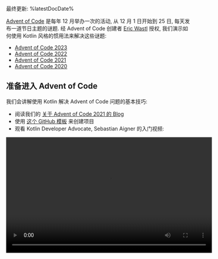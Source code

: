 [//]: # (title: 使用 Kotlin 惯用法的 Advent of Code)

最终更新: %latestDocDate%

[Advent of Code](https://adventofcode.com/) 是每年 12 月举办一次的活动, 从 12 月 1 日开始到 25 日, 每天发布一道节日主题的谜题.
经 Advent of Code 创建者 [Eric Wastl](http://was.tl/) 授权, 我们演示如何使用 Kotlin 风格的惯用法来解决这些谜题:

* [Advent of Code 2023](https://www.youtube.com/playlist?list=PLlFc5cFwUnmzk0wvYW4aTl57F2VNkFisU)
* [Advent of Code 2022](#advent-of-code-2022)
* [Advent of Code 2021](#advent-of-code-2021)
* [Advent of Code 2020](#advent-of-code-2020)

## 准备进入 Advent of Code

我们会讲解使用 Kotlin 解决 Advent of Code 问题的基本技巧:

* 阅读我们的 [关于 Advent of Code 2021 的 Blog](https://blog.jetbrains.com/kotlin/2021/11/advent-of-code-2021-in-kotlin/)
* 使用 [这个 GitHub 模板](https://github.com/kotlin-hands-on/advent-of-code-kotlin-template) 来创建项目
* 观看 Kotlin Developer Advocate, Sebastian Aigner 的入门视频:

<video width="560" height="315" src="https://youtu.be/6-XSehwRgSY" title="Get Ready for Advent of Code 2021"/>

## Advent of Code 2022

### 第 1 天: Calorie counting

学习 [Kotlin Advent of Code 模板](https://github.com/kotlin-hands-on/advent-of-code-kotlin-template),
以及在 Kotlin 中处理字符串和集合的便利函数,
例如 [`maxOf()`](https://kotlinlang.org/api/latest/jvm/stdlib/kotlin.collections/max-of.html)
和 [`sumOf()`](https://kotlinlang.org/api/latest/jvm/stdlib/kotlin.collections/sum-of.html).
了解扩展函数如何帮助你以更好的方式构建解决方案.

* 在 [Advent of Code](https://adventofcode.com/2022/day/1) 阅读题目内容
* 观看视频中的解答:

![YouTube](youtube.svg){width=25}{type="joined"}
[Advent of Code 2022, 第 1 天 | Kotlin](https://www.youtube.com/watch?v=ntbsbqLCKDs)

### 第 2 天: Rock paper scissors

理解 Kotlin 中对 `Char` 类型的操作 , 了解在模式匹配中如何使用 `Pair` 类型和 `to` 构造器.
理解如何使用 [`compareTo()`](https://kotlinlang.org/api/latest/jvm/stdlib/kotlin/-comparable/compare-to.html) 函数对你自己的对象排序.

* 在 [Advent of Code](https://adventofcode.com/2022/day/2) 阅读题目内容
* 观看视频中的解答:

![YouTube](youtube.svg){width=25}{type="joined"}
[Advent of Code 2022, 第 2 天 | Kotlin](https://www.youtube.com/watch?v=Fn0SY2yGDSA)

### 第 3 天: Rucksack reorganization

学习 [kotlinx.benchmark](https://github.com/Kotlin/kotlinx-benchmark) 库如何帮助你理解你的代码的性能特性.
了解 `intersect` 等 Set 操作如何帮助你选择重叠的数据,
查看同一解决方案的不同具体实现之间的性能比较.

* 在 [Advent of Code](https://adventofcode.com/2022/day/3) 阅读题目内容
* 观看视频中的解答:

![YouTube](youtube.svg){width=25}{type="joined"}
[Advent of Code 2022, 第 3 天 | Kotlin](https://www.youtube.com/watch?v=IPLfo4zXNjk)

### 第 4 天: Camp cleanup

`infix` 和 `operator` 函数如何提升你的代码的表现能力,
以及 `String` 和 `IntRange` 类型的扩展函数如何简化输入解析的工作.

* 在  [Advent of Code](https://adventofcode.com/2022/day/4) 阅读题目内容
* 观看视频中的解答:

![YouTube](youtube.svg){width=25}{type="joined"}
[Advent of Code 2022, 第 4 天 | Kotlin](https://www.youtube.com/watch?v=dBIbr55YS0A)

### 第 5 天: Supply stacks

了解如何使用工厂函数构建更加复杂的对象,
如何使用正规表达式, 以及双向的(Double-Ended) [`ArrayDeque`](https://kotlinlang.org/api/latest/jvm/stdlib/kotlin.collections/-array-deque/) 类型.

* 在 [Advent of Code](https://adventofcode.com/2022/day/5) 阅读题目内容
* 观看视频中的解答:

![YouTube](youtube.svg){width=25}{type="joined"}
[Advent of Code 2022, 第 5 天 | Kotlin](https://www.youtube.com/watch?v=lKq6r5Nt8Yo)

### 第 6 天: Tuning trouble

查看如何使用 [kotlinx.benchmark](https://github.com/Kotlin/kotlinx-benchmark) 库进行更加深入的性能调查,
比较同一个解决方案的16种不同的遍体的性能特性.

* 在 [Advent of Code](https://adventofcode.com/2022/day/6) 阅读题目内容
* 观看视频中的解答:

![YouTube](youtube.svg){width=25}{type="joined"}
[Advent of Code 2022, 第 6 天 | Kotlin](https://www.youtube.com/watch?v=VbBhaQhW0zk)

### 第 7 天: No space left on device

学习如何构建树结构模型, 查看一个示例程序, 演示如何通过编程方式生成 Kotlin 代码.

* 在 [Advent of Code](https://adventofcode.com/2022/day/7) 阅读题目内容
* 观看视频中的解答:

![YouTube](youtube.svg){width=25}{type="joined"}
[Advent of Code 2022, 第 7 天 | Kotlin](https://www.youtube.com/watch?v=Q819VW8yxFo)

### 第 8 天: Treetop tree house

学习 `sequence` 构建器的实际使用,
以及一个程序最初的草稿和符合 Kotlin 惯用法的解决方案之间能有多大的差异 (和特邀嘉宾 Roman Elizarov 一起!).

* 在 [Advent of Code](https://adventofcode.com/2022/day/8) 阅读题目内容
* 观看视频中的解答:

![YouTube](youtube.svg){width=25}{type="joined"}
[Advent of Code 2022, 第 8 天 | Kotlin](https://www.youtube.com/watch?v=6d6FXFh-UdA)

### 第 9 天: Rope bridge

学习 `run` 函数, 带标签的返回(Labeled Return), 以及便利的标准库函数, 例如 `coerceIn`, 或 `zipWithNext`.
学习如何使用 `List` 和 `MutableList` 构建器构建指定大小的 List,
查看这个题目基于 Kotlin 的可视化.

* 在 [Advent of Code](https://adventofcode.com/2022/day/9) 阅读题目内容
* 观看视频中的解答:

![YouTube](youtube.svg){width=25}{type="joined"}
[Advent of Code 2022, 第 9 天 | Kotlin](https://www.youtube.com/watch?v=ShU9dNUa_3g)

### 第 10 天: Cathode-ray tube

学习值范围和 `in` 操作符如何让数值范围的检查变得更加自然,
如何将函数参数转换为接受者, 简要的探索 `tailrec` 修饰符.

* 在 [Advent of Code](https://adventofcode.com/2022/day/10) 阅读题目内容
* 观看视频中的解答:

![YouTube](youtube.svg){width=25}{type="joined"}
[Advent of Code 2022, 第 10 天 | Kotlin](https://www.youtube.com/watch?v=KVyeNmFHoL4)

### 第 11 天: Monkey in the middle

学习如何从可变的、命令式(imperative)的代码转变为更加函数式的方案, 这种方案使用不可变的、只读的数据结构.
学习上下文接受者(Context Receiver), 以及我们的嘉宾如何为 Advent of Code 构建他自己的可视化库.

* 在 [Advent of Code](https://adventofcode.com/2022/day/11) 阅读题目内容
* 观看视频中的解答:

![YouTube](youtube.svg){width=25}{type="joined"}
[Advent of Code 2022, 第 11 天 | Kotlin](https://www.youtube.com/watch?v=1eBSyPe_9j0)

### 第 12 天: Hill Climbing algorithm

使用队列, `ArrayDeque`, 函数引用, 以及 `tailrec` 修饰符, 用 Kotlin 解决路径寻找问题.

* 在 [Advent of Code](https://adventofcode.com/2022/day/12) 阅读题目内容
* 观看视频中的解答:

![YouTube](youtube.svg){width=25}{type="joined"}
[Advent of Code 2022, 第 12 天 | Kotlin](https://www.youtube.com/watch?v=tJ74hi_3sk8)

## Advent of Code 2021

> 阅读我们的 [关于 Advent of Code 2021 的 Blog](https://blog.jetbrains.com/kotlin/2021/11/advent-of-code-2021-in-kotlin/)
>
{style="tip"}

### 第 1 天: Sonar sweep

使用窗口和计数函数, 来处理整数的对(Pair)和三元组(Triplet).

* 在 [Advent of Code](https://adventofcode.com/2021/day/1) 阅读题目内容
* 在 [Kotlin Blog](https://blog.jetbrains.com/kotlin/2021/12/advent-of-code-2021-in-kotlin-day-1) 查看 Anton Arhipov 的解答,
  或观看这个视频:

![YouTube](youtube.svg){width=25}{type="joined"}
[Advent of Code 2021 in Kotlin, 第 1 天: Sonar Sweep](https://www.youtube.com/watch?v=76IzmtOyiHw)

### 第 2 天: Dive!

学习解构声明和 `when` 表达式.

* 在 [Advent of Code](https://adventofcode.com/2021/day/2) 阅读题目内容
* 在 [GitHub](https://github.com/asm0dey/aoc-2021/blob/main/src/Day02.kt) 查看 Pasha Finkelshteyn 的解答,
  或观看这个视频:

![YouTube](youtube.svg){width=25}{type="joined"}
[Advent of Code 2021 in Kotlin, 第 2 天: Dive!](https://www.youtube.com/watch?v=4A2WwniJdNc)

### 第 3 天: Binary diagnostic

学习处理二进制数值的不同方式.

* 在 [Advent of Code](https://adventofcode.com/2021/day/3) 阅读题目内容
* 在 [Kotlin Blog](https://blog.jetbrains.com/kotlin/2021/12/advent-of-code-2021-in-kotlin-day-3/) 查看 Sebastian Aigner 的解答,
  或观看这个视频:

![YouTube](youtube.svg){width=25}{type="joined"}
[Advent of Code 2021 in Kotlin, 第 3 天: Binary Diagnostic](https://www.youtube.com/watch?v=mF2PTnnOi8w)

### 第 4 天: Giant squid

学习如何解析输入, 介绍用于更加便利的处理的一些领域类(Domain Class).

* 在 [Advent of Code](https://adventofcode.com/2021/day/4) 阅读题目内容
* 在 [GitHub](https://github.com/antonarhipov/advent-of-code-2021/blob/main/src/Day04.kt) 查看 Anton Arhipov 的解答,
  或观看这个视频:

![YouTube](youtube.svg){width=25}{type="joined"}
[Advent of Code 2021 in Kotlin, 第 4 天: Giant Squid](https://www.youtube.com/watch?v=wL6sEoLezPQ)

## Advent of Code 2020

> 你可以在我们的 [GitHub 代码仓库](https://github.com/kotlin-hands-on/advent-of-code-2020/) 找到Advent of Code 2020 谜题的所有解答.
>
{style="tip"}

### 第 1 天: Report repair

学习输入处理, 遍历列表, 通过不同的方法构建 Map, 使用 [`let`](scope-functions.md#let) 函数简化你的代码.

* 在 [Advent of Code](https://adventofcode.com/2020/day/1) 阅读题目内容
* 在 [Kotlin Blog](https://blog.jetbrains.com/kotlin/2021/07/advent-of-code-in-idiomatic-kotlin/) 查看 Svetlana Isakova 的解答,
  或观看这个视频:

![YouTube](youtube.svg){width=25}{type="joined"}
[和 Kotlin Team 一起学习 Kotlin: Advent of Code 2020 #1](https://www.youtube.com/watch?v=o4emra1xm88)

### 第 2 天: Password philosophy

学习字符串工具函数, 正规表达式, 集合上的操作, 以及如何使用 [`let`](scope-functions.md#let) 函数变换你的表达式.

* 在 [Advent of Code](https://adventofcode.com/2020/day/2) 阅读题目内容
* 在 [Kotlin Blog](https://blog.jetbrains.com/kotlin/2021/07/advent-of-code-in-idiomatic-kotlin-day2/) 查看 Svetlana Isakova 的解答,
  或观看这个视频:

![YouTube](youtube.svg){width=25}{type="joined"}
[和 Kotlin Team 一起学习 Kotlin: Advent of Code 2020 #2](https://www.youtube.com/watch?v=MyvJ7G6aErQ)

### 第 3 天: Toboggan trajectory

比较命令式编程与函数式编程风格, 使用 pair 和 [`reduce()`](https://kotlinlang.org/api/latest/jvm/stdlib/kotlin.collections/reduce.html)
函数, 在列选择模式(Column Selection Mode)下编辑代码, 修正整数溢出问题.

* 在 [Advent of Code](https://adventofcode.com/2020/day/3) 阅读题目内容
* 在 [GitHub](https://github.com/kotlin-hands-on/advent-of-code-2020/blob/master/src/day03/day3.kt) 查看 Mikhail Dvorkin 的解答,
  或观看这个视频:

![YouTube](youtube.svg){width=25}{type="joined"}
[和 Kotlin Team 一起学习 Kotlin: Advent of Code 2020 #3](https://www.youtube.com/watch?v=ounCIclwOAw)

### 第 4 天: Passport processing

使用 [`when`](control-flow.md#when-expression) 表达式, 学习如何进行输入校验:
工具函数, 使用数值范围, 检查成员是否属于集合, 匹配特定的正规表达式.

* 在 [Advent of Code](https://adventofcode.com/2020/day/4) 阅读题目内容
* 在 [Kotlin Blog](https://blog.jetbrains.com/kotlin/2021/09/validating-input-advent-of-code-in-kotlin/) 查看 Sebastian Aigner 的解答,
  或观看这个视频:

![YouTube](youtube.svg){width=25}{type="joined"}
[和 Kotlin Team 一起学习 Kotlin: Advent of Code 2020 #4](https://www.youtube.com/watch?v=-kltG4Ztv1s)

### 第 5 天: Binary boarding

使用 Kotlin 标准库函数 (`replace()`, `toInt()`, `find()`) 处理数值的二进制表达,
学习强大的局部函数, 学习如何使用  Kotlin 1.5 的 `max()` 函数.

* 在 [Advent of Code](https://adventofcode.com/2020/day/5) 阅读题目内容
* 在 [Kotlin Blog](https://blog.jetbrains.com/kotlin/2021/09/idiomatic-kotlin-binary-representation/) 查看 Svetlana Isakova 的解答,
  或观看这个视频:

![YouTube](youtube.svg){width=25}{type="joined"}
[和 Kotlin Team 一起学习 Kotlin: Advent of Code 2020 #5](https://www.youtube.com/watch?v=XEFna3xyxeY)

### 第 6 天: Custom customs

学习如何分组并统计字符串和集合中的字符, 使用标准库函数: `map()`, `reduce()`, `sumOf()`, `intersect()`, 和 `union()`.

* 在 [Advent of Code](https://adventofcode.com/2020/day/6) 阅读题目内容
* 在 [Kotlin Blog](https://blog.jetbrains.com/kotlin/2021/09/idiomatic-kotlin-set-operations/) 查看 Anton Arhipov 的解答,
  或观看这个视频:

![YouTube](youtube.svg){width=25}{type="joined"}
[和 Kotlin Team 一起学习 Kotlin: Advent of Code 2020 #6](https://www.youtube.com/watch?v=QLAB0kZ-Tqc)

### 第 7 天: Handy haversacks

学习如何使用正规表达式, 在 Kotlin 代码中 使用 Java 的 HashMap 的 `compute()` 方法, 动态计算 Map 中的值,
使用 `forEachLine()` 函数读取文件, 比较两种查找算法: 深度优先查找和广度优先查找.

* 在 [Advent of Code](https://adventofcode.com/2020/day/7) 阅读题目内容
* 在 [Kotlin Blog](https://blog.jetbrains.com/kotlin/2021/09/idiomatic-kotlin-traversing-trees/) 查看 Pasha Finkelshteyn 的解答,
  或观看这个视频:

![YouTube](youtube.svg){width=25}{type="joined"}
[和 Kotlin Team 一起学习 Kotlin: Advent of Code 2020 #7](https://www.youtube.com/watch?v=KyZiveDXWHw)

### 第 8 天: Handheld halting

使用封闭类和 Lambda 表达式来表达指令, 使用 Kotlin Set 在程序执行中查找循环,
使用序列和 `sequence { }` 构建函数, 创建延迟计算的集合, 试验试验性的 `measureTimedValue()` 函数来检查性能统计指标.

* 在 [Advent of Code](https://adventofcode.com/2020/day/8) 阅读题目内容
* 在 [Kotlin Blog](https://blog.jetbrains.com/kotlin/2021/10/idiomatic-kotlin-simulating-a-console/) 查看 Sebastian Aigner 的解答,
  或观看这个视频:

![YouTube](youtube.svg){width=25}{type="joined"}
[和 Kotlin Team 一起学习 Kotlin: Advent of Code 2020 #8](https://www.youtube.com/watch?v=0GWTTSMatO8)

### 第 9 天: Encoding error

学习 Kotlin 中的不同方式操纵 List, 使用 `any()`, `firstOrNull()`, `firstNotNullOfOrNull()`, `windowed()`, `takeIf()`, 和 `scan()` 函数,
这些函数是 Kotlin 编程风格的典型例子.

* 在 [Advent of Code](https://adventofcode.com/2020/day/9) 阅读题目内容
* 在 [Kotlin Blog](https://blog.jetbrains.com/kotlin/2021/10/idiomatic-kotlin-working-with-lists/) 查看 Svetlana Isakova 的解答,
  或观看这个视频:

![YouTube](youtube.svg){width=25}{type="joined"}
[和 Kotlin Team 一起学习 Kotlin: Advent of Code 2020 #9](https://www.youtube.com/watch?v=vj3J9MuF1mI)

## 下一步做什么?

* 在 [Kotlin Koans](koans.md) 中完成更多任务
* 通过 JetBrains Academy 的 [Kotlin 核心教程](https://hyperskill.org/tracks?category=4&utm_source=jbkotlin_hs&utm_medium=referral&utm_campaign=kotlinlang-docs&utm_content=button_1&utm_term=22.03.23) 
  创建真实工作的应用程序
